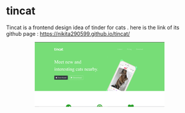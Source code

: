 # tincat
Tincat is a frontend design idea of tinder for cats .
here is the link of its github page : https://nikita290599.github.io/tincat/
<p align="center">
  <img src="images/tincat1.png" width="350" title="hover text">
</p>
